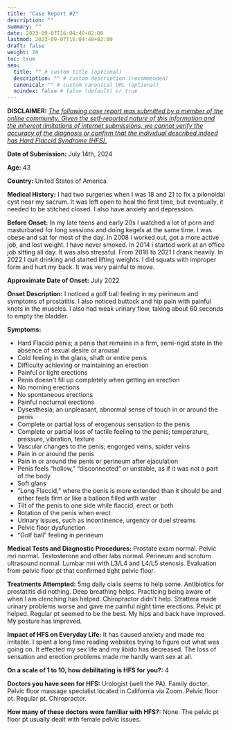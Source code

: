 ```yaml
---
title: "Case Report #2"
description: ""
summary: ""
date: 2023-09-07T16:04:48+02:00
lastmod: 2023-09-07T16:04:48+02:00
draft: false
weight: 20
toc: true
seo:
  title: "" # custom title (optional)
  description: "" # custom description (recommended)
  canonical: "" # custom canonical URL (optional)
  noindex: false # false (default) or true
---
```


**DISCLAIMER:** <ins><em>The following case report was submitted by a member of the online community. Given the self-reported nature of this information and the inherent limitations of internet submissions, we cannot verify the accuracy of the diagnosis or confirm that the individual described indeed has Hard Flaccid Syndrome (HFS).</em></ins>

**Date of Submission:**
July 14th, 2024

**Age:** 43

**Country:** United States of America

**Medical History:** I had two surgeries when I was 18 and 21 to fix a pilonoidal cyst near my sacrum. It was left open to heal the first time, but eventually, it needed to be stitched closed. I also have anxiety and depression.

**Before Onset:** In my late teens and early 20s I watched a lot of porn and masturbated for long sessions and doing kegels at the same time. I was obese and sat for most of the day. In 2008 i worked out, got a more active job, and lost weight. I have never smoked. In 2014 i started work at an office job sitting all day. It was also stressful. From 2018 to 2021 I drank heavily. In 2022 I quit drinking and started lifting weights. I did squats with improper form and hurt my back. It was very painful to move.

**Approximate Date of Onset:** July 2022

**Onset Description:** I noticed a golf ball feeling in my perineum and symptoms of prostatitis. I also noticed buttock and hip pain with painful knots in the muscles. I also had weak urinary flow, taking about 60 seconds to empty the bladder.

**Symptoms:**

- Hard Flaccid penis; a penis that remains in a firm, semi-rigid state in the absence of sexual desire or arousal
- Cold feeling in the glans, shaft or entire penis
- Difficulty achieving or maintaining an erection
- Painful or tight erections
- Penis doesn't fill up completely when getting an erection
- No morning erections
- No spontaneous erections
- Painful nocturnal erections
- Dysesthesia; an unpleasant, abnormal sense of touch in or around the penis
- Complete or partial loss of erogenous sensation to the penis
- Complete or partial loss of tactile feeling to the penis; temperature, pressure, vibration, texture
- Vascular changes to the penis; engorged veins, spider veins
- Pain in or around the penis
- Pain in or around the penis or perineum after ejaculation
- Penis feels “hollow,” “disconnected” or unstable, as if it was not a part of the body
- Soft glans
- “Long Flaccid,” where the penis is more extended than it should be and either feels firm or like a balloon filled with water
- Tilt of the penis to one side while flaccid, erect or both
- Rotation of the penis when erect
- Urinary issues, such as incontinence, urgency or duel streams
- Pelvic floor dysfunction
- “Golf ball” feeling in perineum

**Medical Tests and Diagnostic Procedures:**
Prostate exam normal. Pelvic mri normal. Testosterone and other labs normal. Perineum and scrotum ultrasound normal. Lumbar mri with L3/L4 and L4/L5 stenosis. Evaluation from pelvic floor pt that confirmed tight pelvic floor.

**Treatments Attempted:**
5mg daily cialis seems to help some. Antibiotics for prostatitis did nothing. Deep breathing helps. Practicing being aware of when I am clenching has helped. Chiropractor didn't help. Strattera made urinary problems worse and gave me painful night time erections. Pelvic pt helped. Regular pt seemed to be the best. My hips and back have improved. My posture has improved.

**Impact of HFS on Everyday Life:** It has caused anxiety and made me irritable. I spent a long time reading websites trying to figure out what was going on. It effected my sex life and my libido has decreased. The loss of sensation and erection problems made me hardly want sex at all.

**On a scale of 1 to 10, how debilitating is HFS for you?:** 4

**Doctors you have seen for HFS:** Urologist (well the PA). Family doctor. Pelvic floor massage specialist located in California via Zoom. Pelvic floor pt. Regular pt. Chiropractor.

**How many of these doctors were familiar with HFS?:**
None. The pelvic pt floor pt usually dealt with female pelvic issues.

